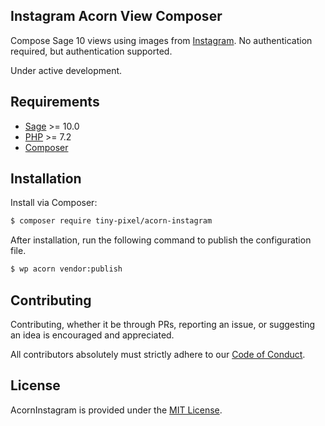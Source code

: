 ## Instagram Acorn View Composer

Compose Sage 10 views using images from [Instagram](https://www.youtube.com/watch?v=oHg5SJYRHA0). No authentication required, but authentication supported.

Under active development.

## Requirements

- [Sage](https://github.com/roots/sage) >= 10.0
- [PHP](https://secure.php.net/manual/en/install.php) >= 7.2
- [Composer](https://getcomposer.org)

## Installation

Install via Composer:

```bash
$ composer require tiny-pixel/acorn-instagram
```

After installation, run the following command to publish the configuration file.

```bash
$ wp acorn vendor:publish
```

## Contributing

Contributing, whether it be through PRs, reporting an issue, or suggesting an idea is encouraged and appreciated.

All contributors absolutely must strictly adhere to our [Code of Conduct](https://github.com/pixelcollective/acorn-instagram/blob/master/LICENSE.md).

## License

AcornInstagram is provided under the [MIT License](https://github.com/pixelcollective/acorn-instagram/blob/master/LICENSE.md).
